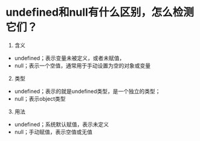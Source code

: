 # undefined和null有什么区别，怎么检测它们？
1. 含义
- undefined；表示变量未被定义，或者未赋值，
- null；表示一个空值，通常用于手动设置为空的对象或变量
2. 类型
- undefined；表示的就是undefined类型，是一个独立的类型；
- null；表示object类型
3. 用法
- undefined；系统默认赋值，表示未定义
- null；手动赋值，表示空值或无值
